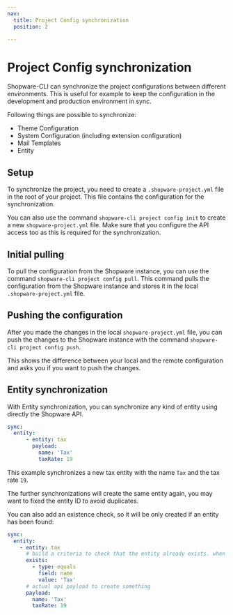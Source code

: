 ```yaml
---
nav:
  title: Project Config synchronization
  position: 2

---
```


# Project Config synchronization

Shopware-CLI can synchronize the project configurations between different environments. This is useful for example to keep the configuration in the development and production environment in sync.

Following things are possible to synchronize:

- Theme Configuration
- System Configuration (including extension configuration)
- Mail Templates
- Entity

## Setup

To synchronize the project, you need to create a `.shopware-project.yml` file in the root of your project. This file contains the configuration for the synchronization.

You can also use the command `shopware-cli project config init` to create a new `shopware-project.yml` file. Make sure that you configure the API access too as this is required for the synchronization.

## Initial pulling

To pull the configuration from the Shopware instance, you can use the command `shopware-cli project config pull`. This command pulls the configuration from the Shopware instance and stores it in the local `.shopware-project.yml` file.

## Pushing the configuration

After you made the changes in the local `shopware-project.yml` file, you can push the changes to the Shopware instance with the command `shopware-cli project config push`.

This shows the difference between your local and the remote configuration and asks you if you want to push the changes.

## Entity synchronization

With Entity synchronization, you can synchronize any kind of entity using directly the Shopware API.

```yaml
sync:
  entity:
      - entity: tax
        payload:
          name: 'Tax'
          taxRate: 19
```

This example synchronizes a new tax entity with the name `Tax` and the tax rate `19`.

The further synchronizations will create the same entity again, you may want to fixed the entity ID to avoid duplicates.

You can also add an existence check, so it will be only created if an entity has been found:

```yaml
sync:
  entity:
    - entity: tax
      # build a criteria to check that the entity already exists. when exists this will be skipped
      exists:
        - type: equals
          field: name
          value: 'Tax'
      # actual api payload to create something
      payload:
        name: 'Tax'
        taxRate: 19
```
